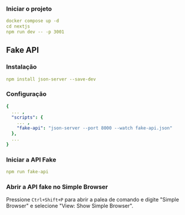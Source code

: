 ### Iniciar o projeto
```yml
docker compose up -d
cd nextjs
npm run dev -- -p 3001
```

## Fake API
### Instalação
```yml
npm install json-server --save-dev
```

### Configuração
```yml
{
  ... ,
  "scripts": {
    ... ,
    "fake-api": "json-server --port 8000 --watch fake-api.json"
  },
  ...
}
```

### Iniciar a API Fake
```yml
npm run fake-api
```

### Abrir a API fake no Simple Browser
Pressione `Ctrl+Shift+P` para abrir a palea de comando e digite "Simple Browser" e selecione "View: Show Simple Browser".

